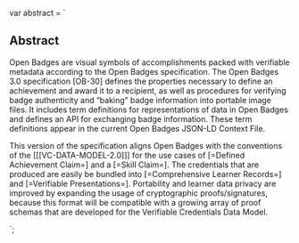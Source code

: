 var abstract = `

## Abstract

Open Badges are visual symbols of accomplishments packed with verifiable metadata according to the Open Badges specification. The Open Badges 3.0 specification [OB-30] defines the properties necessary to define an achievement and award it to a recipient, as well as procedures for verifying badge authenticity and “baking” badge information into portable image files. It includes term definitions for representations of data in Open Badges and defines an API for exchanging badge information. These term definitions appear in the current Open Badges JSON-LD Context File.

This version of the specification aligns Open Badges with the conventions of the [[[VC-DATA-MODEL-2.0]]] for the use cases of [=Defined Achievement Claim=] and a [=Skill Claim=]. The credentials that are produced are easily be bundled into [=Comprehensive Learner Records=] and [=Verifiable Presentations=]. Portability and learner data privacy are improved by expanding the usage of cryptographic proofs/signatures, because this format will be compatible with a growing array of proof schemas that are developed for the Verifiable Credentials Data Model.

`;